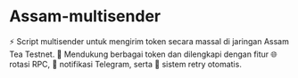 # Assam-multisender
⚡ Script multisender untuk mengirim token secara massal di jaringan Assam Tea Testnet. 🔄 Mendukung berbagai token dan dilengkapi dengan fitur 🌐 rotasi RPC, 📩 notifikasi Telegram, serta 🔁 sistem retry otomatis.
